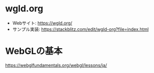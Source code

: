 # wgld.org

- Webサイト: https://wgld.org/
- サンプル実装: https://stackblitz.com/edit/wgld-org?file=index.html

# WebGLの基本

https://webglfundamentals.org/webgl/lessons/ja/


